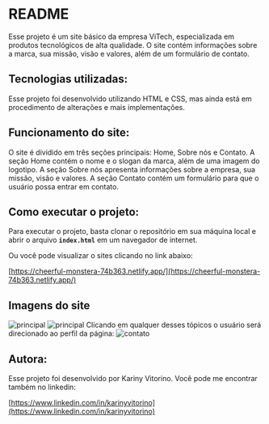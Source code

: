 # README
Esse projeto é um site básico da empresa ViTech, especializada em produtos tecnológicos de alta qualidade. O site contém informações sobre a marca, sua missão, visão e valores, além de um formulário de contato.

## Tecnologias utilizadas:
Esse projeto foi desenvolvido utilizando HTML e CSS, mas ainda está em procedimento de alterações e mais implementações.

## Funcionamento do site:
O site é dividido em três seções principais: Home, Sobre nós e Contato. A seção Home contém o nome e o slogan da marca, além de uma imagem do logotipo. A seção Sobre nós apresenta informações sobre a empresa, sua missão, visão e valores. A seção Contato contém um formulário para que o usuário possa entrar em contato.

## Como executar o projeto:
Para executar o projeto, basta clonar o repositório em sua máquina local e abrir o arquivo **`index.html`** em um navegador de internet.

Ou você pode visualizar o sites clicando no link abaixo:

[https://cheerful-monstera-74b363.netlify.app/](https://cheerful-monstera-74b363.netlify.app/)

## Imagens do site
![principal](https://user-images.githubusercontent.com/125405624/220536099-f7f9c581-3178-429a-99cc-e52c0693e88e.png)
![principal](https://user-images.githubusercontent.com/125405624/220536216-51b01235-792f-477d-bdf2-fc22f614460c.png)
Clicando em qualquer desses tópicos o usuário será direcionado ao perfil da página:
![contato](https://user-images.githubusercontent.com/125405624/220537394-5a8db3f7-6c40-426d-8691-16c26fa249ce.png)

## Autora:
Esse projeto foi desenvolvido por Kariny Vitorino. Você pode me encontrar também no linkedin:

[https://www.linkedin.com/in/karinyvitorino](https://www.linkedin.com/in/karinyvitorino)
